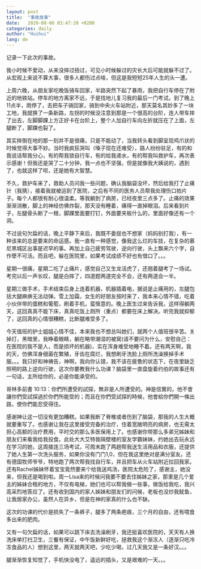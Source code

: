```yaml
---
layout: post
title:  "事故故事"
date:   2020-08-06 03:47:20 +0200
categories: daily
author: "Huihui"
lang: de
---
```

记录一下此次的事故。

我小时候不爱动，从来没摔过扭过，可见小时候躲过的灾长大后可能就躲不过了。从宏观上来说不算大事，很多人都伤过点啥，但这是我短短25年人生的头一遭。

上周六晚，从朋友家吃晚饭骑车回家，半路突然下起了暴雨，我把自行车停在了附近的地铁站。停车的地方离家不远，于是找地儿复习我的最后一门考试。到了晚上11点半，雨停了，去把车子骑回家，骑到中央火车站附近，那天莫名其妙多了一块工地，我就换了一条新路，左拐的时候没注意到那是一个很高的台阶，连人带车摔了出去，左脚脚踝上方正好卡在台阶上，整个人加自行车向左折就压在了上面，左腿断了，脚踝也裂了。

其实摔倒在地的那一刻并不是很痛，只是不能动了，当我转头看到脚呈现鸡爪状的时候觉得大事不妙。当时我疯狂哭叫（嗓子现在还难受），路人纷纷驻足，有的和我说话帮我分心，有的帮我锁自行车，有的给我递水，有的帮我叫救护车，再次表示感谢！但我还是哭了二十分钟，我一点也不坚强，但是就像我大姨说的，遇到了，也就这样了呗，还是她有大智慧。

不久，救护车来了，救助人员问我一些问题，确认我脑袋没坏，然后给我打了止痛针（我猜），接着我就被运到了医院，之后有不同的医务人员帮我处理伤口拍片子。每个人都很有耐心很温柔。等我躺到了病房，已经夜里三点多了。止痛的效果渐渐消散，脚上的神经仿佛炸裂，那天没有睡着，痛得一直掉眼泪。后来看到片子，左腿骨头断了一根，脚踝里面要打钉，外面要夹板什么的，里面好像还有一个洞。

不过说句欠扁的话，晚上平静下来后，我既不委屈也不想家（妈妈别打我），有一种该来的总是要来的命运感。我一直有一种感觉，像我这么烂的车技，在复杂的慕尼黑城区出事是迟早的事。再加上自己疲劳驾驶，逆向行驶，头上飘来六个字，自作孽不可活。而且吧，躲在医院里，如果考试成绩不好也有借口了。。。

星期一很痛，星期二吃了止痛片，感觉自己又生龙活虎了，还翘着腿考了一场试。考完以后一声长叹，腿是白摔了，四道题两道完全不会，还有两道会一半。

星期三做手术，手术结束后身上连着机器，机器插着电，据说是止痛用的，左腿包括大腿麻痹无法动弹。雪上加霜，女生的好朋友按时来了，我本来心情不错，吃着小伙伴带的蛋糕和葡萄，刷着手机，蛮惬意的。晚上医生过来告诉我，这样得躺两天，这回真真不能下床，真真吃饭上厕所（重点）都要在床上解决。听完我就抑郁了，这回真的心情很糟糕，比断腿难受多了。

今天值班的护士姐姐心情不佳，本来我也不想总叫她们，就两个人值班很辛苦。关掉灯，黑暗里，我睁着眼睛，躺在略带潮湿的被窝(请不要问为什么，安慰自己：在医院的我不是人，而是损坏的机器)，实在浑身难受地睡不着。还有两天啊，我的天，仿佛浑身细菌在繁殖，牙齿在腐烂，我想刷牙洗脸上厕所洗澡换掉手术服。。。我只好和神祷告，神啊，我向你认错，我不该在疲惫的状态下，在夜里缺乏照明的路上逆向行驶，这次你要教我什么功课？脑袋里一直盘旋着约伯的故事还有一句话，主所给你的，必是你能承受的。

哥林多前書 10:13：你們所遭受的試探，無非是人所遭受的。神是信實的，他不會讓你們受試探過於你們所能受的；而且在你們受試探的時候，他會給你們開一條出路，使你們能忍受得住。

感谢神让这一切没有更加糟糕。如果我断了脊椎或者伤到了脑袋，那我的人生大概就要重写了。也感谢让我在这里接受完备的治疗，住着宽敞明亮的病房，也无需太担心高额的治疗费用，平时交的那么多医保用上了。也感谢你带那么多弟兄姊妹和朋友们来看我给我投食。此处大大艾特我隔壁楼的室友学霸妹妹，约她出去玩永远在学习的她，这周接连三场考试，可周末跑了两趟帮我送生活用品和衣服，还提供了她人生第一次洗头服务，如果你没有门门1,0，但在我这里绝对是满分室友。还有德国牧师爷爷，特地跑了两次帮我找自行车，并且把车从火车站附近拉回我家。还有Rachel姊妹怀着宝宝竟然要来个给我送鸡汤，医院太危险了，感谢主，她没来，但我还是喝到啦。周一Lisa来的时候问我要不要去住姊妹之家，那里是几个爱主的姊妹合租的地方，不仅有电梯，她们也可以帮我做一些事，做饭给我吃，我兴高采烈地答应了。还有收到国内的家人姊妹和朋友们的问候，老板也没炒我鱿鱼，让我居家办公，虽然人在异乡，但是在神的家真的什么也不缺。

这次的功课的代价是损失了一条裤子，腿多了两条疤痕，三个月的自由，还有喂食多出来的肥肉。

又有一句欠扁的话，如果可以跳下床去洗澡刷牙，我还挺喜欢医院的，天天有人换洗床单打扫卫生，三餐有保证，中午饭新鲜好吃，拯救我这个渐冻人（逐渐只吃冷冻食品的人）想到这里，两天就两天吧，少吃少喝，过几天我又是一条好汉。。。

腿渐渐恢复知觉了，手机快没电了，遥远的插头，又是艰难的一天。。。

